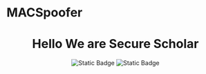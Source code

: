 # MACSpoofer
<h1 align="center"> Hello We are Secure Scholar </h1>
<p align = "center">
<img alt="Static Badge" src="https://img.shields.io/badge/Abhinav-Hello-Blue">
<img alt="Static Badge" src="https://img.shields.io/badge/Hello%20I%20am%20Abhinav-Welcome-Red">

</p>
